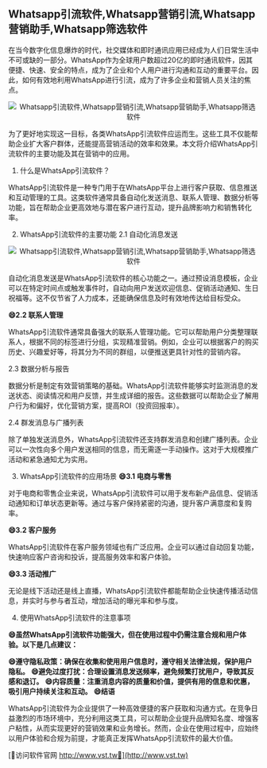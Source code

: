 ## **Whatsapp引流软件,Whatsapp营销引流,Whatsapp营销助手,Whatsapp筛选软件**

在当今数字化信息爆炸的时代，社交媒体和即时通讯应用已经成为人们日常生活中不可或缺的一部分。WhatsApp作为全球用户数超过20亿的即时通讯软件，因其便捷、快速、安全的特点，成为了企业和个人用户进行沟通和互动的重要平台。因此，如何有效地利用WhatsApp进行引流，成为了许多企业和营销人员关注的焦点。

 <center><img src="https://vst.tw/MP4/tuiguang/png/5.png" alt="Whatsapp引流软件,Whatsapp营销引流,Whatsapp营销助手,Whatsapp筛选软件"></center>

为了更好地实现这一目标，各类WhatsApp引流软件应运而生。这些工具不仅能帮助企业扩大客户群体，还能提高营销活动的效率和效果。本文将介绍WhatsApp引流软件的主要功能及其在营销中的应用。

1. 什么是WhatsApp引流软件？

WhatsApp引流软件是一种专门用于在WhatsApp平台上进行客户获取、信息推送和互动管理的工具。这类软件通常具备自动化发送消息、联系人管理、数据分析等功能，旨在帮助企业更高效地与潜在客户进行互动，提升品牌影响力和销售转化率。

2. WhatsApp引流软件的主要功能
2.1 自动化消息发送

 <center><img src="https://vst.tw/MP4/tuiguang/png/7.png" alt="Whatsapp引流软件,Whatsapp营销引流,Whatsapp营销助手,Whatsapp筛选软件"></center>

自动化消息发送是WhatsApp引流软件的核心功能之一。通过预设消息模板，企业可以在特定时间点或触发事件时，自动向用户发送欢迎信息、促销活动通知、生日祝福等。这不仅节省了人力成本，还能确保信息及时有效地传达给目标受众。

**😄2.2 联系人管理**

WhatsApp引流软件通常具备强大的联系人管理功能。它可以帮助用户分类整理联系人，根据不同的标签进行分组，实现精准营销。例如，企业可以根据客户的购买历史、兴趣爱好等，将其分为不同的群组，以便推送更具针对性的营销内容。

2.3 数据分析与报告

数据分析是制定有效营销策略的基础。WhatsApp引流软件能够实时监测消息的发送状态、阅读情况和用户反馈，并生成详细的报告。这些数据可以帮助企业了解用户行为和偏好，优化营销方案，提高ROI（投资回报率）。

2.4 群发消息与广播列表

除了单独发送消息外，WhatsApp引流软件还支持群发消息和创建广播列表。企业可以一次性向多个用户发送相同的信息，而无需逐一手动操作。这对于大规模推广活动和紧急通知尤为实用。

3. WhatsApp引流软件的应用场景
**😄3.1 电商与零售**

对于电商和零售企业来说，WhatsApp引流软件可以用于发布新产品信息、促销活动通知和订单状态更新等。通过与客户保持紧密的沟通，提升客户满意度和复购率。

**😄3.2 客户服务**

WhatsApp引流软件在客户服务领域也有广泛应用。企业可以通过自动回复功能，快速响应客户咨询和投诉，提高服务效率和客户体验。

**😄3.3 活动推广**

无论是线下活动还是线上直播，WhatsApp引流软件都能帮助企业快速传播活动信息，并实时与参与者互动，增加活动的曝光率和参与度。

4. 使用WhatsApp引流软件的注意事项

**😄虽然WhatsApp引流软件功能强大，但在使用过程中仍需注意合规和用户体验。以下是几点建议：**

**😄遵守隐私政策：确保在收集和使用用户信息时，遵守相关法律法规，保护用户隐私。**
**😄避免过度打扰：合理设置消息发送频率，避免频繁打扰用户，导致其反感和退订。**
**😄内容质量：注重消息内容的质量和价值，提供有用的信息和优惠，吸引用户持续关注和互动。**
**😄结语**

WhatsApp引流软件为企业提供了一种高效便捷的客户获取和沟通方式。在竞争日益激烈的市场环境中，充分利用这类工具，可以帮助企业提升品牌知名度、增强客户粘性，从而实现更好的营销效果和业务增长。然而，企业在使用过程中，应始终以用户体验和合规为前提，才能真正发挥WhatsApp引流软件的最大价值。


[👻访问软件官网 http://www.vst.tw👻](http://www.vst.tw)
